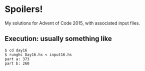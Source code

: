 # Spoilers!

My solutions for Advent of Code 2015, with associated input files.

## Execution: usually something like
```shell
$ cd day16
$ runghc Day16.hs < input16.hs
part a: 373
part b: 260
```
